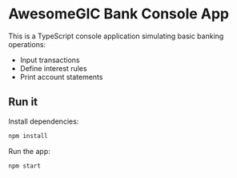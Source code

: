 # AwesomeGIC Bank Console App

This is a TypeScript console application simulating basic banking operations:

- Input transactions
- Define interest rules
- Print account statements

## Run it

Install dependencies:

```bash
npm install
```

Run the app:

```bash
npm start
```

